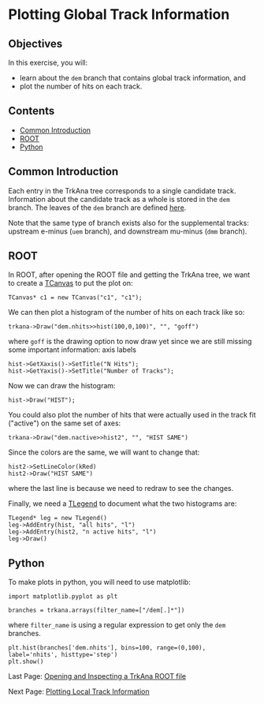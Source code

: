 # Plotting Global Track Information

## Objectives

In this exercise, you will:

* learn about the ```dem``` branch that contains global track information, and
* plot the number of hits on each track.

## Contents

* [Common Introduction](#Common-Introduction)
* [ROOT](#ROOT)
* [Python](#Python)

## Common Introduction

Each entry in the TrkAna tree corresponds to a single candidate track. Information about the candidate track as a whole is stored in the ```dem``` branch. The leaves of the ```dem``` branch are defined [here](https://github.com/Mu2e/TrkAna/blob/v04_00_00/inc/TrkInfo.hh#L57).

Note that the same type of branch exists also for the supplemental tracks: upstream e-minus (```uem``` branch), and downstream mu-minus (```dmm``` branch).

## ROOT

In ROOT, after opening the ROOT file and getting the TrkAna tree, we want to create a [TCanvas](https://root.cern.ch/doc/v628/classTCanvas.html) to put the plot on:

```
TCanvas* c1 = new TCanvas("c1", "c1");
```

We can then plot a histogram of the number of hits on each track like so:

```
trkana->Draw("dem.nhits>>hist(100,0,100)", "", "goff")
```

where ```goff``` is the drawing option to now draw yet since we are still missing some important information: axis labels

```
hist->GetXaxis()->SetTitle("N Hits");
hist->GetYaxis()->SetTitle("Number of Tracks");
```

Now we can draw the histogram:

```
hist->Draw("HIST");
```

You could also plot the number of hits that were actually used in the track fit ("active") on the same set of axes:

```
trkana->Draw("dem.nactive>>hist2", "", "HIST SAME")
```

Since the colors are the same, we will want to change that:

```
hist2->SetLineColor(kRed)
hist2->Draw("HIST SAME")
```

where the last line is because we need to redraw to see the changes.

Finally, we need a [TLegend](https://root.cern.ch/doc/v628/classTLegend.html) to document what the two histograms are:

```
TLegend* leg = new TLegend()
leg->AddEntry(hist, "all hits", "l")
leg->AddEntry(hist2, "n active hits", "l")
leg->Draw()
```


## Python
To make plots in python, you will need to use matplotlib:

```
import matplotlib.pyplot as plt
```



```
branches = trkana.arrays(filter_name=["/dem[.]*"])
```

where ```filter_name``` is using a regular expression to get only the ```dem``` branches.

```
plt.hist(branches['dem.nhits'], bins=100, range=(0,100), label='nhits', histtype='step')
plt.show()
```



Last Page: [Opening and Inspecting a TrkAna ROOT file](opening.md)

Next Page: [Plotting Local Track Information](reco-mom.md)
